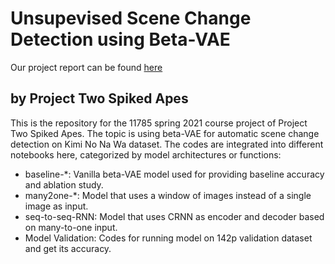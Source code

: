 # Unsupevised Scene Change Detection using Beta-VAE
Our project report can be found [here](11_785_Team_23_two_spiked_apes_Project_Final_Report.pdf)

## by Project Two Spiked Apes
This is the repository for the 11785 spring 2021 course project of Project Two Spiked Apes. The topic is using beta-VAE for automatic scene change detection on Kimi No Na Wa dataset.
The codes are integrated into different notebooks here, categorized by model architectures or functions:
- baseline-*: Vanilla beta-VAE model used for providing baseline accuracy and ablation study.
- many2one-*: Model that uses a window of images instead of a single image as input.
- seq-to-seq-RNN: Model that uses CRNN as encoder and decoder based on many-to-one input.
- Model Validation: Codes for running model on 142p validation dataset and get its accuracy.
